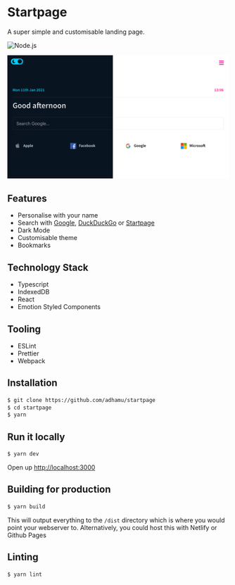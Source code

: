 # Startpage

A super simple and customisable landing page.

![Node.js](https://github.com/adhamu/startpage/workflows/Node.js/badge.svg)

![startpage](screens/home.png)

## Features

- Personalise with your name
- Search with [Google](https://www.google.co.uk), [DuckDuckGo](https://duckduckgo.com) or [Startpage](https://www.startpage.com)
- Dark Mode
- Customisable theme
- Bookmarks

## Technology Stack

- Typescript
- IndexedDB
- React
- Emotion Styled Components

## Tooling

- ESLint
- Prettier
- Webpack

## Installation

```sh
$ git clone https://github.com/adhamu/startpage
$ cd startpage
$ yarn
```

## Run it locally

```sh
$ yarn dev
```

Open up [http://localhost:3000](http://localhost:3000)

## Building for production

```sh
$ yarn build
```

This will output everything to the `/dist` directory which is where you would point your webserver to. Alternatively, you could host this with Netlify or Github Pages

## Linting

```sh
$ yarn lint
```
